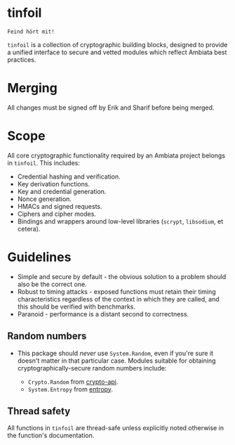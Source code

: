tinfoil
=======

```
Feind hört mit!
```

`tinfoil` is a collection of cryptographic building blocks, designed
to provide a unified interface to secure and vetted modules which
reflect Ambiata best practices.

Merging
=======

All changes must be signed off by Erik and Sharif before being merged.

Scope
=====

All core cryptographic functionality required by an Ambiata project
belongs in `tinfoil`. This includes:

 - Credential hashing and verification.
 - Key derivation functions.
 - Key and credential generation.
 - Nonce generation.
 - HMACs and signed requests.
 - Ciphers and cipher modes.
 - Bindings and wrappers around low-level libraries (`scrypt`,
   `libsodium`, et cetera).

Guidelines
==========

 - Simple and secure by default - the obvious solution to a problem
   should also be the correct one.
 - Robust to timing attacks - exposed functions must retain their
   timing characteristics regardless of the context in which they are
   called, and this should be verified with benchmarks.
 - Paranoid - performance is a distant second to correctness.

Random numbers
--------------

 - This package should *never* use `System.Random`, even if you're
   sure it doesn't matter in that particular case. Modules suitable for
   obtaining cryptographically-secure random numbers include:

    - `Crypto.Random` from
      [crypto-api](https://hackage.haskell.org/package/crypto-api).
    - `System.Entropy` from
      [entropy](https://hackage.haskell.org/package/entropy).

Thread safety
-------------

All functions in `tinfoil` are thread-safe unless explicitly noted
otherwise in the function's documentation.
